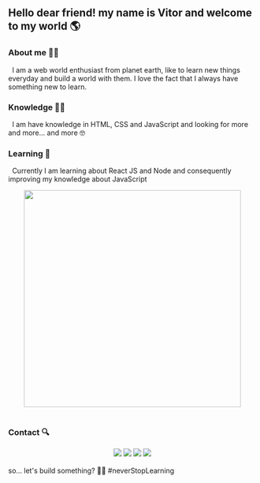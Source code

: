 ## Hello dear friend! my name is Vitor and welcome to my world 🌎

### About me 🧔🏻  
&nbsp;&nbsp;I am a web world enthusiast from planet earth, like to learn new things everyday and build a world with them. I love the fact that I always have something new to learn.
<br/>
### Knowledge 💪🏻 

&nbsp;&nbsp;I am have knowledge in HTML, CSS and JavaScript and looking for more and more... and more 🤓
<br/>
### Learning 📖

&nbsp;&nbsp;Currently I am learning about React JS and Node and consequently improving my knowledge about JavaScript
<br/>

<div align="center">
  <img width="440" src="https://c.tenor.com/udYl1CJgloUAAAAd/yoda-star-wars.gif" />
</div>
<br/>

### Contact 🔍

<div align="center">
  <a href="https://www.instagram.com/jvittorgomes/" target="_blank"><img src="https://img.shields.io/badge/-Instagram-%23E4405F?style=for-the-badge&logo=instagram&logoColor=white" target="_blank"></a>
  <a href="mailto:devitor.contact@gmail.com"><img src="https://img.shields.io/badge/Gmail-D14836?style=for-the-badge&logo=gmail&logoColor=white" target="_blank"></a>
  <a href="https://www.linkedin.com/in/vitor-gomes-b9a629201/" target="_blank"><img src="https://img.shields.io/badge/-LinkedIn-%230077B5?style=for-the-badge&logo=linkedin&logoColor=white" target="_blank"></a>   
<a href="https://twitter.com/VitorGomesRS/" target="_blank"><img src="https://img.shields.io/badge/Twitter-1DA1F2?style=for-the-badge&logo=twitter&logoColor=white" target="_blank"></a>   
</div>
<br/>
so... let's build something? 👊🏻 #neverStopLearning
